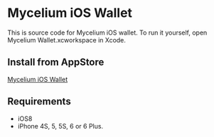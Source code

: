 
Mycelium iOS Wallet
===================

This is source code for Mycelium iOS wallet. To run it yourself, open Mycelium Wallet.xcworkspace in Xcode.

Install from AppStore
---------------------

[Mycelium iOS Wallet](https://itunes.apple.com/us/app/mycelium-bitcoin-wallet/id943912290?mt=8)

Requirements
------------

* iOS8
* iPhone 4S, 5, 5S, 6 or 6 Plus.


